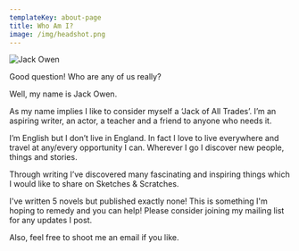 ```yaml
---
templateKey: about-page
title: Who Am I?
image: /img/headshot.png
---
```

![Jack Owen](/img/headshot.png "Jack Owen")

Good question! Who are any of us really?

Well, my name is Jack Owen.

As my name implies I like to consider myself a ‘Jack of All Trades’. I’m an aspiring writer, an actor, a teacher and a friend to anyone who needs it.

I’m English but I don’t live in England. In fact I love to live everywhere and travel at any/every opportunity I can. Wherever I go I discover new people, things and stories.

Through writing I’ve discovered many fascinating and inspiring things which I would like to share on Sketches & Scratches.

I've written 5 novels but published exactly none! This is something I'm hoping to remedy and you can help! Please consider joining my mailing list for any updates I post.

Also, feel free to shoot me an email if you like.
